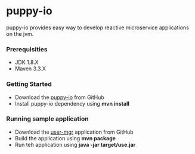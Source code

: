 # puppy-io
puppy-io provides easy way to develop reactive microservice applications on the jvm.

### Prerequisities
  * JDK 1.8.X
  * Maven 3.3.X

### Getting Started
 * Download the [puppy-io](https://github.com/loviworld/puppy-io) from GitHub
 * Install puppy-io dependency using **mvn install**
 
### Running sample application
 * Download the [user-mgr](https://github.com/loviworld/puppy-io) application from GitHub
 * Build the application using **mvn package**
 * Run teh application using **java -jar target/use.jar**



